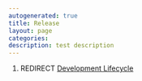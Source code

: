 ```yaml
---
autogenerated: true
title: Release
layout: page
categories: 
description: test description
---
```


1.  REDIRECT [Development Lifecycle](Development_Lifecycle)
